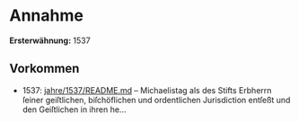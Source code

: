 # Annahme

**Ersterwähnung:** 1537

## Vorkommen
- 1537: [jahre/1537/README.md](../jahre/1537/README.md) – Michaelistag als des Stifts Erbherrn ſeiner geiſtlichen,
biſchöflichen und ordentlichen Jurisdiction entſeßt und den
Geiſtlichen in ihren he...
